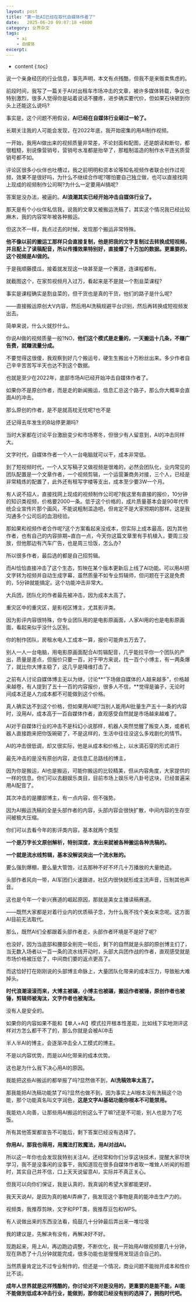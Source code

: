 ```yaml
---
layout: post
title: "第一批AI已经在取代自媒体作者了"
date:   2025-06-20 09:07:18 +0800
category: 业界杂文
tags: 
    - ai 
    - 自媒体
excerpt: 
---
```


* content
{:toc}


说一个亲身经历的行业信息，事先声明，本文有点残酷，但我不是来贩卖焦虑的。

前段时间，我写了一篇关于AI对出租车市场冲击的文章，被许多媒体转载，争议也特别激烈，很多人觉得你是站着说话不腰疼，进步确实要代价，但如果石块砸到你头上还能这么说吗?

事实是，这个问题不用假设，**AI已经在自媒体行业砸过一轮了。**


<!--more-->


长期关注我的人可能会发现，在2022年底，我开始密集的用AI制作视频。

一开始，我用AI做出来的视频质量非常差，不论封面和配图，还是朗读和断句，都很粗糙，别说像营销号，营销号水准都是抬举了，那粗制滥造的制作水平连劣质营销号都不如。

评论区很多小伙伴也吐槽过，我之前明明和资本论等知名视频作者联合创作过视频，效果不是很好吗，为什么不继续合作呢?哪怕要自己独立做，也可以直接找网上现成的视频制作公司啊?为什么一定要用AI搞呢?

答案是没办法，被逼的。**AI浪潮其实已经开始冲击自媒体行业了。**

那天是有个小伙伴私信我，说我的文章又被搬运洗稿了，其实这个情况我已经比较麻木，我的内容常年被各种搬运。

但这次不一样，我点过去的时候，发现那个搬运非常特殊。

**他不像以前的搬运工那样只会直接复制，他是把我的文字复制过去转换成短视频，并且配上了读稿配音，所以传播效果特别好，直接爆了十万加的数据。更重要的，这个视频是AI做的。**

于是我顺藤摸瓜，接着就发现这一块甚至是一个赛道，连课程都有。

就截图这个，在家剪视频月入过万，看起来是不是就一个割韭菜课程?

事实是课程确实是割韭菜的，但干货也是真的干货，他们的路子是什么呢?

——直接搬运原创大V内容，然后用AI洗稿规避平台识别，然后再转换成短视频发出去。

简单来说，什么火就抄什么。

你说AI做的视频质量一般?NO，**他们这个模式是走量的，一天搬运十几条，不赚广告费，就赚流量分成。**

不要觉得这很傻，我观察到好几个搬运号，硬生生搬出十万粉丝出来。多少作者自己辛辛苦苦写半天也达不到这个数据。

也就是至少在2022年，底部市场AI已经开始冲击自媒体作者了。

如果你不是原创作者，而是走的新闻搬运，信息汇总这个路子，那么你大概率会直面AI的冲击。

那么原创的作者，是不是就高枕无忧呢?也不是

还记得去年发生的B站停更潮吗?

当时大家都在讨论平台激励变少和市场寒冬，但很少有人留意到，AI的冲击同样大。

文字时代，自媒体作者一个人一台电脑就可以干，成本非常低。

到了短视频时代，一个人又写稿子又做视频是很难的，必然会团队化，业内常见的团队配置是一个文章作者，一个视频剪辑，一个运营兼商务对接，三个人，已经是非常精炼的配置了，此外还有租写字楼等支出，成本至少要3W一个月。

有人说不招人，直接找网上现成的视频制作公司呢?我这里有直接的报价，10分钟的知识类视频，价格要2000一条。低于这个价格的，成片质量基本会是90年代传统企业宣传片那个画风，不能说粗制滥造吧，但肯定不是大家预期的那样。这是我沟通多个公司后的血泪经验。

那如果和视频作者合作呢?这个方案看起来没成本，但实际上成本最高，因为其他作者，也有自己的内容排期\~直白一点，今天你这篇文章里有手机植入，要周三投放，但他那边有汽车广告，也是周三恰饭，怎么办?

所以很多作者，最后选的都是自己招剪辑。

而AI恰恰直接冲击了这个生态，剪映在某个版本更新后上线了AI功能。可以用AI把文字转为视频并自动生成字幕，虽然质量不如专业剪辑师，但问题在于这是免费的，5分钟就能搞定。这个功能冲击非常大。

大兵团，团队化的作者最先被冲击，因为成本太高了。

重灾区中的重灾区，是影视区博主，尤其影评类。

因为影评内容很特殊，你专业团队用的是电影原画面，人家AI用的也是电影原画面，看起来似乎没什么区别。

你的制作团队，房租水电人工成本一算，报价可能奔五万去了。

别人一人一台电脑，用电影原画面配合AI剪辑配音，几乎能拉平你一个团队的产出，质量是差点，但报价只要一百，对于甲方来说，找一百个小博主，有一两条爆了，就比你大博主稳了，这几乎是降维打击了。

之前有人讨论自媒体博主无以为继，讨论**“下场做自媒体的人越来越多”，价格越来越卷，有人提到了五十一百的内容报价，很多人不信，**觉得是骗子，无论时间成本还是人力成本都不可能做到这个价格。

真人确实达不到这个价格，但如果用AI呢?当别人能用AI批量生产五十一条的内容时，没用AI，成本高于一百自媒体作者，直观感受自然就是市场越来越难了。

AI对于自媒体行业的冲击不是科幻小说那样，机器人突然觉醒了叛变人类，或者机器人直接跑来把你饭碗砸了，不是这样的，生活中往往没这么多戏剧化的情节。

AI的冲击很低调，却又很实际，他是从成本和价格上，以水滴石穿的形式进行

最先冲击的是没有原创内容，走信息汇总路线的博主，

因为你是搬运，AI也是搬运，可能你搬运的比较精美，但从内容角度，大家提供的一样的信息。你们可以去翻娱乐类目，目前市场上娱乐号八卦号这块，已经普遍采用AI配音了。

其次冲击的是腰部博主，有一点内容，但不强势。

因为AI搬运洗稿的全是头部作者的内容，头部内容会很快扩散，中间内容的生存空间被极大压缩。

你们可以去看今年的影评类内容，基本就两个类型

**一个是万字长文原创解析，特别深度，发出来就被各种搬运各种洗稿的。**

**一个就是流水线剪辑，基本没解说突出一个流水账的。**

要么强到爆棚，要么量大管饱，过去那种不好不坏几十万播放的大量绝迹。

头部作者风向一带，AI军团们火速跟进，社区内很快就形成主流声音，压制其他声音。

这也是今年一个新兴赛道的崛起原因，那就是美女主播读稿赛道。

——既然大家都是对着行业内的优质稿子念，为什么我不找个美女来念呢。这方面AI目前无法取代。

那么，既然AI们全都跟着头部作者走，头部作者环境是不是好了呢?

也没好，因为当底部和腰部全削完一轮后，剩下的自然就是头部的原创博主们了，当无数入场者以一百一条的流水线开动时，头部大兵团作战的作者，直观感受就是市场价格被压低了，中间商们要的返点更高了。

而这恰好打在刚刚说的头部博主命脉上，大量团队化带来的成本压力，导致船大难掉头。

**时代浪潮滚滚而来，大博主被碾，小博主也被碾，搬运作者被锤，原创作者也被锤，剪辑师被淘汰，文字作者也被淘汰。**

没有人是安全的。

如果你的内容如果不能和【单人+AI】模式拉开根本性差距，比如线下实地测评这样对方怎么都干不了的，那么你就是会被AI冲击

半人半AI的博主，会逐渐冲击全人工模式的博主。

不是以内容优势，而是以AI化带来的成本优势。

这也是为什么我下决心用AI的原因。

我能把这些AI搬运的都举报了吗?显然做不到，**AI洗稿效率太高了。**

那我能把AI洗稿功能禁了吗?显然也做不到，因为事实上AI根本没有洗稿这个功能，那个功能真名叫文字润色，**这是文字AI基础功能你根本不可能禁用。**

我能劝人向善，让那些用AI搬运的别这么干了嘛?还是不可能，别人也是为了吃饭。

所有其他答案都宣告不可能后，剩下答案已经没有选择了。

**你用AI，那我也得用，用魔法打败魔法，用AI对战AI。**

所以这一年你也会发现我特别关注AI，还经常和你们分享这块技术，提醒大家尽快学习，我不是没事闲的没事干，我知道现在很多自媒体作者取一堆耸人听闻的标题时，其实自己并不信，口上天天说留意AI，实际并不真正关心。

但我可以向你们保证，我是认真的，我真诚的希望大家都能更好。

我天天说AI，是因为真的被AI弄麻了，我发现这个事物是真的能冲击生产力的。

视频类，我推荐剪映，文字和PPT类，我推荐豆包和WPS。

有人说做出来的东西没法看，捣鼓几十分钟最后弄出来一堆垃圾

我的建议是，先解决有没有，再解决好不好。

现跑起来，用上AI，再边跑边调整，不断优化，我一开始用AI做视频要几十分钟，现在熟悉了十几分钟就能完成，很多功能也是慢慢用发现适合自己的。

当然质量肯定比不过专业制作的，但还是一个情况，商业问题不能抛开成本和性价比不谈。

**成年人世界就是这样残酷的，你讨论对不对是没用的，更重要的是能不能，AI能不能做到低成本冲击行业，能做到，那你就已经没有别的选择了，拥抱时代吧。**